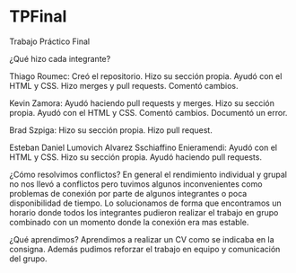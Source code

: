 # TPFinal
Trabajo Práctico Final

¿Qué hizo cada integrante?

Thiago Roumec: Creó el repositorio. Hizo su sección propia. Ayudó con el HTML y CSS. Hizo merges y pull requests. Comentó cambios.

Kevin Zamora: Ayudó haciendo pull requests y merges. Hizo su sección propia. Ayudó con el HTML y CSS. Comentó cambios. Documentó un error.

Brad Szpiga: Hizo su sección propia. Hizo pull request.

Esteban Daniel Lumovich Alvarez Sschiaffino Enieramendi: Ayudó con el HTML y CSS. Hizo su sección propia. Ayudó haciendo pull requests. 

¿Cómo resolvimos conflictos?
En general el rendimiento individual y grupal no nos llevó a conflictos pero tuvimos algunos inconvenientes como problemas de conexión por parte de algunos integrantes o poca disponibilidad de tiempo. Lo solucionamos de forma que encontramos un horario donde todos los integrantes pudieron realizar el trabajo en grupo combinado con un momento donde la conexión era mas estable.

¿Qué aprendimos?
Aprendimos a realizar un CV como se indicaba en la consigna. Además pudimos reforzar el trabajo en equipo y comunicación del grupo.
